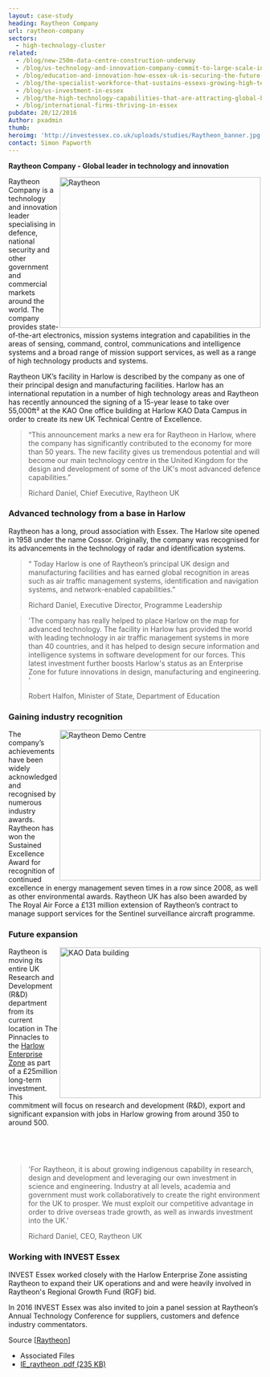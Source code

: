 ```yaml
---
layout: case-study
heading: Raytheon Company
url: raytheon-company
sectors:
  - high-technology-cluster
related:
  - /blog/new-250m-data-centre-construction-underway
  - /blog/us-technology-and-innovation-company-commit-to-large-scale-investment-in-es
  - /blog/education-and-innovation-how-essex-uk-is-securing-the-future-of-its-high-te
  - /blog/the-specialist-workforce-that-sustains-essexs-growing-high-technology-clust
  - /blog/us-investment-in-essex
  - /blog/the-high-technology-capabilities-that-are-attracting-global-businesses-to-e
  - /blog/international-firms-thriving-in-essex
pubdate: 20/12/2016
Author: pxadmin
thumb: 
heroimg: 'http://investessex.co.uk/uploads/studies/Raytheon_banner.jpg'
contact: Simon Papworth
---
```

 <p><strong>Raytheon Company - Global leader in technology and innovation</strong></p><p><img alt='Raytheon ' src='http://www.investessex.co.uk/uploads/about/DTR_4_400.jpg' style='width: 400px; height: 300px; margin-left: 2px; margin-right: 2px; float: right;'/>Raytheon Company is a technology and innovation leader specialising in defence, national security and other government and commercial markets around the world. The company provides state-of-the-art electronics, mission systems integration and capabilities in the areas of sensing, command, control, communications and intelligence systems and a broad range of mission support services, as well as a range of high technology products and systems.</p><p>Raytheon UK’s facility in Harlow is described by the company as one of their principal design and manufacturing facilities. Harlow has an international reputation in a number of high technology areas and Raytheon has recently announced the signing of a 15-year lease to take over 55,000ft² at the KAO One office building at Harlow KAO Data Campus in order to create its new UK Technical Centre of Excellence.</p><blockquote><p>“This announcement marks a new era for Raytheon in Harlow, where the company has significantly contributed to the economy for more than 50 years. The new facility gives us tremendous potential and will become our main technology centre in the United Kingdom for the design and development of some of the UK's most advanced defence capabilities.”</p><p>Richard Daniel, Chief Executive, Raytheon UK</p></blockquote><h3>Advanced technology from a base in Harlow</h3><p>Raytheon has a long, proud association with Essex. The Harlow site opened in 1958 under the name Cossor. Originally, the company was recognised for its advancements in the technology of radar and identification systems.</p><blockquote><p>“ Today Harlow is one of Raytheon’s principal UK design and manufacturing facilities and has earned global recognition in areas such as air traffic management systems, identification and navigation systems, and network-enabled capabilities.”</p><p>Richard Daniel, Executive Director, Programme Leadership</p></blockquote><blockquote><p>'The company has really helped to place Harlow on the map for advanced technology. The facility in Harlow has provided the world with leading technology in air traffic management systems in more than 40 countries, and it has helped to design secure information and intelligence systems in software development for our forces. This latest investment further boosts Harlow's status as an Enterprise Zone for future innovations in design, manufacturing and engineering. '</p><p>Robert Halfon, Minister of State, Department of Education</p></blockquote><h3>Gaining industry recognition</h3><p><img alt='Raytheon Demo Centre' src='http://www.investessex.co.uk/uploads/about/Diversity_Image_at_Demo_Center_400.jpg' style='width: 400px; height: 300px; margin-left: 2px; margin-right: 2px; float: right;'/>The company’s achievements have been widely acknowledged and recognised by numerous industry awards. Raytheon has won the Sustained Excellence Award for recognition of continued excellence in energy management seven times in a row since 2008, as well as other environmental awards. Raytheon UK has also been awarded by The Royal Air Force a £131 million extension of Raytheon’s contract to manage support services for the Sentinel surveillance aircraft programme.</p><h3>Future expansion</h3><p><img alt='KAO Data building ' src='http://www.investessex.co.uk/uploads/about/DSC_6775d_400.jpg' style='width: 400px; height: 300px; margin-left: 2px; margin-right: 2px; float: right;'/>Raytheon is moving its entire UK Research and Development (R&amp;D) department from its current location in The Pinnacles to the <a href='http://investessex.co.uk/studies/place-studies/harlow_enterprise' target='_blank'>Harlow Enterprise Zone</a> as part of a £25million long-term investment. This commitment will focus on research and development (R&amp;D), export and significant expansion with jobs in Harlow growing from around 350 to around 500.</p><p> </p><p> </p><blockquote><p>'For Raytheon, it is about growing indigenous capability in research, design and development and leveraging our own investment in science and engineering. Industry at all levels, academia and government must work collaboratively to create the right environment for the UK to prosper. We must exploit our competitive advantage in order to drive overseas trade growth, as well as inwards investment into the UK.'</p><p>Richard Daniel, CEO, Raytheon UK</p></blockquote><h3>Working with INVEST Essex</h3><p>INVEST Essex worked closely with the Harlow Enterprise Zone assisting Raytheon to expand their UK operations and and were heavily involved in Raytheon's Regional Growth Fund (RGF) bid.</p><p>In 2016 INVEST Essex was also invited to join a panel session at Raytheon’s Annual Technology Conference for suppliers, customers and defence industry commentators.</p><p>Source [<a href='http://www.raytheon.co.uk/' target='_blank'>Raytheon</a>]</p> <ul class='downloadable-files'><li class='header'>Associated Files</li><li><a alt='' class='btn' href='http://investessex.co.uk/uploads/studies/IE_raytheon.pdf' target='_blank'>IE_raytheon .pdf <span>(235 KB)</span></a></li></ul>